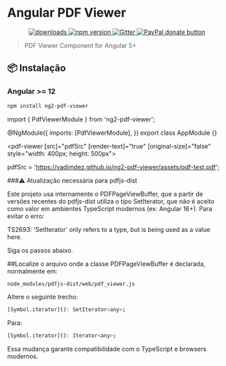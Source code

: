 # Angular PDF Viewer

<p align="center">
  <a href="https://www.npmjs.com/package/ng2-pdf-viewer">
    <img src="https://img.shields.io/npm/dm/ng2-pdf-viewer.svg?style=flat" alt="downloads">
  </a>
  <a href="https://badge.fury.io/js/ng2-pdf-viewer">
    <img src="https://badge.fury.io/js/ng2-pdf-viewer.svg" alt="npm version">
  </a>
  <a href="https://gitter.im/ngx-pdf-viewer/Lobby" title="Gitter">
    <img src="https://img.shields.io/gitter/room/nwjs/nw.js.svg" alt="Gitter"/>
  </a>
  <a href="https://www.paypal.me/vadimdez" title="Donate to this project using Paypal">
    <img src="https://img.shields.io/badge/paypal-donate-yellow.svg" alt="PayPal donate button" />
  </a>
</p>

> PDF Viewer Component for Angular 5+

## 📦 Instalação

### Angular >= 12

```bash
npm install ng2-pdf-viewer
```


import { PdfViewerModule } from 'ng2-pdf-viewer';

@NgModule({
  imports: [PdfViewerModule],
})
export class AppModule {}

<pdf-viewer [src]="pdfSrc" [render-text]="true" [original-size]="false" style="width: 400px; height: 500px">
</pdf-viewer>

pdfSrc = 'https://vadimdez.github.io/ng2-pdf-viewer/assets/pdf-test.pdf';

###⚠️ Atualização necessária para pdfjs-dist

Este projeto usa internamente o PDFPageViewBuffer, que a partir de versões recentes do pdfjs-dist utiliza o tipo SetIterator, que não é aceito como valor em ambientes TypeScript modernos (ex: Angular 16+).
Para evitar o erro:

TS2693: 'SetIterator' only refers to a type, but is being used as a value here.

Siga os passos abaixo.

##Localize o arquivo onde a classe PDFPageViewBuffer é declarada, normalmente em:

```bash
node_modules/pdfjs-dist/web/pdf_viewer.js
```
Altere o seguinte trecho:

```bash
[Symbol.iterator](): SetIterator<any>;
```

Para:

```bash
[Symbol.iterator](): Iterator<any>;
```
Essa mudança garante compatibilidade com o TypeScript e browsers modernos.
